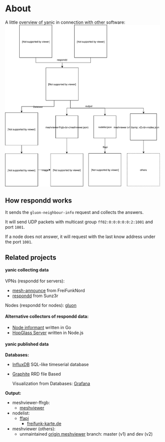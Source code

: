 # About

A little overview of yanic in connection with other software:
![Overview](overview.svg)

## How respondd works

It sends the `gluon-neighbour-info` request and collects the answers.

It will send UDP packets with multicast group `ff02:0:0:0:0:0:2:1001` and port `1001`.

If a node does not answer, it will request with the last know address under the port `1001`.

## Related projects

#### yanic collecting data
VPNs (respondd for servers):

* [mesh-announce](https://github.com/ffnord/mesh-announce) from FreiFunkNord
* [respondd](https://github.com/Sunz3r/ext-respondd) from Sunz3r

Nodes (respondd for nodes): [gluon](https://github.com/freifunk-gluon/gluon/)

#### Alternative collectors of respondd data:

* [Node informant](https://github.com/ffdo/node-informant) written in Go
* [HopGlass Server](https://github.com/plumpudding/hopglass-server) written in Node.js

#### yanic published data

**Databases:**

* [InfluxDB](https://influxdata.com/) SQL-like timeserial database
* [Graphite](https://graphiteapp.org/) RRD file Based

	Visualization from Databases: [Grafana](https://grafana.com/)

**Output:**
* meshviewer-ffrgb:
  * [meshviewer](https://github.com/ffrgb/meshviewer)
* nodelist:
  * [ffapi](https://freifunk.net/api-generator/)
    * [freifunk-karte.de](https://freifunk-karte.de)
* meshviewer (others):
  *  unmaintained [origin meshviewer](https://github.com/ffnord/meshviewer) branch: master (v1) and dev (v2)
